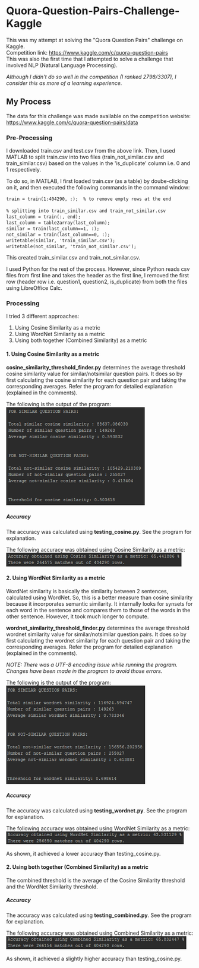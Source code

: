 # Quora-Question-Pairs-Challenge-Kaggle
This was my attempt at solving the "Quora Question Pairs" challenge on Kaggle.  
Competition link: https://www.kaggle.com/c/quora-question-pairs  
This was also the first time that I attempted to solve a challenge that involved NLP (Natural Language Processing).  
  
_Although I didn't do so well in the competition (I ranked 2798/3307), I consider this as more of a learning experience._  

## My Process ##
The data for this challenge was made available on the competition website: https://www.kaggle.com/c/quora-question-pairs/data  

### Pre-Processing ##
I downloaded train.csv and test.csv from the above link. Then, I used MATLAB to split train.csv into two files (train_not_similar.csv and train_similar.csv) based on the values in the 'is_duplicate' column i.e. 0 and 1 respectively.  

To do so, in MATLAB, I first loaded train.csv (as a table) by doube-clicking on it, and then executed the following commands in the command window:

```train = train(:, 4:end);  % removes first 3 columns  
train = train(1:404290, :);  % to remove empty rows at the end  
  
% splitting into train_similar.csv and train_not_similar.csv  
last_column = train(:, end);  
last_column = table2array(last_column);  
similar = train(last_column==1, :);  
not_similar = train(last_column==0, :);  
writetable(similar, 'train_similar.csv');  
writetable(not_similar, 'train_not_similar.csv');
```    

This created train_similar.csv and train_not_similar.csv.  
  
I used Python for the rest of the process. However, since Python reads csv files from first line and takes the header as the first line, I removed the first row (header row i.e. question1, question2, is_duplicate) from both the files using LibreOffice Calc.  

### Processing ### 
I tried 3 different approaches:
1. Using Cosine Similarity as a metric
2. Using WordNet Similarity as a metric
3. Using both together (Combined Similarity) as a metric

#### 1. Using Cosine Similarity as a metric ####
**cosine_similarity_threshold_finder.py** determines the average threshold cosine similarity value for similar/notsimilar question pairs. It does so by first calculating the cosine similarity for each question pair and taking the corresponding averages. Refer the program for detailed explanation (explained in the comments).  
  
The following is the output of the program:  
![Output of cosine_similarity_threshold_finder.py](https://github.com/My-Machine-Learning-Projects/Quora-Question-Pairs-Challenge-Kaggle/blob/master/Threshold%20for%20Cosine%20Similarity%20value.PNG "Output of cosine_similarity_threshold_finder.py")

##### Accuracy #####
The accuracy was calculated using **testing_cosine.py**. See the program for explanation.  
  
The following accuracy was obtained using Cosine Similarity as a metric:
![Output of testing_cosine.py](https://github.com/My-Machine-Learning-Projects/Quora-Question-Pairs-Challenge-Kaggle/blob/master/Accuracy%20using%20Cosine%20Similarity.PNG "Output of testing_cosine.py")

#### 2. Using WordNet Similarity as a metric ####
WordNet similarity is basically the similarity between 2 sentences, calculated using WordNet. So, this is a better measure than cosine similarity because it incorporates semantic similarity. It internally looks for synsets for each word in the sentence and compares them to those of the words in the other sentence. However, it took much longer to compute.  
  
**wordnet_similarity_threshold_finder.py** determines the average threshold wordnet similarity value for similar/notsimilar question pairs. It does so by first calculating the wordnet similarity for each question pair and taking the corresponding averages. Refer the program for detailed explanation (explained in the comments).  
  
_NOTE: There was a UTF-8 encoding issue while running the program. Changes have been made in the program to avoid those errors._
  
The following is the output of the program:  
![Output of wordnet_similarity_threshold_finder.py](https://github.com/My-Machine-Learning-Projects/Quora-Question-Pairs-Challenge-Kaggle/blob/master/Threshold%20for%20Wordnet%20Similarity%20value.PNG "Output of wordnet_similarity_threshold_finder.py")

##### Accuracy #####
The accuracy was calculated using **testing_wordnet.py**. See the program for explanation.  
  
The following accuracy was obtained using WordNet Similarity as a metric:
![Output of testing_wordnet.py](https://github.com/My-Machine-Learning-Projects/Quora-Question-Pairs-Challenge-Kaggle/blob/master/Accuracy%20using%20WordNet%20Similarity.PNG "Output of testing_wordnet.py")

As shown, it achieved a lower accuracy than testing_cosine.py.  

#### 2. Using both together (Combined Similarity) as a metric ####
The combined threshold is the average of the Cosine Similarity threshold and the WordNet Similarity threshold.  

##### Accuracy #####
The accuracy was calculated using **testing_combined.py**. See the program for explanation.  
  
The following accuracy was obtained using Combined Similarity as a metric:
![Output of testing_combined.py](https://github.com/My-Machine-Learning-Projects/Quora-Question-Pairs-Challenge-Kaggle/blob/master/Accuracy%20using%20Combined%20Similarity.PNG "Output of testing_combined.py")

As shown, it achieved a slightly higher accuracy than testing_cosine.py.
